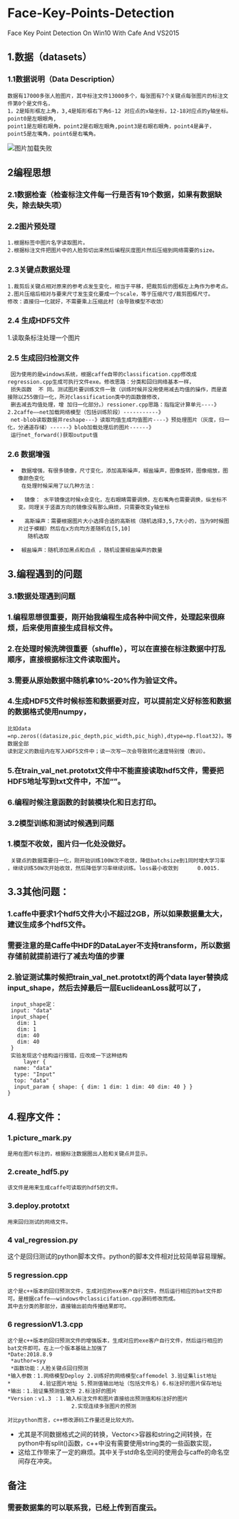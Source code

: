 # Face-Key-Points-Detection
Face Key Point Detection  On Win10 With Cafe And VS2015

## 1.数据（datasets）
### 1.1数据说明（Data Description）
    数据有17000多张人脸图片，其中标注文件13000多个，每张图有7个关键点每张图片的标注文件第0个是文件名，
    1，2是矩形框左上角，3,4是矩形框右下角6-12 对应点的x轴坐标，12-18对应点的y轴坐标。point0是左眼眼角,
    point1是左眼右眼角，point2是右眼左眼角,point3是右眼右眼角，point4是鼻子，point5是左嘴角，point6是右嘴角。
![图片加载失败](https://github.com/thehappysheep/Face-Key-Points-Detection-/blob/master/example.jpg)
## 2编程思想
### 2.1数据检查（检查标注文件每一行是否有19个数据，如果有数据缺失，除去缺失项）
### 2.2图片预处理
    1.根据标签中图片名字读取图片。
    2.根据标注文件把图片中的人脸剪切出来然后编程灰度图片然后压缩到网络需要的size。
### 2.3关键点数据处理
    1.裁剪后关键点相对原来的参考点发生变化，相当于平移，把裁剪后的图框左上角作为参考点。
    2.图片压缩后相对与要来尺寸发生变化要成一个scale，等于压缩尺寸/裁剪图框尺寸。
    修改：直接归一化就好，不需要乘上压缩此村（会导致模型不收敛）
### 2.4 生成HDF5文件
1.读取条标注处理一个图片
### 2.5 生成回归检测文件
     因为使用的是windows系统，根据caffe自带的classification.cpp修改成regression.cpp生成可执行文件exe。修改思路：分类和回归网络基本一样，
     损失函数  不 同。测试图片要训练文件一致（训练时候并没用使用减去均值的操作，而是直接除以255做归一化，所对classification类中的函数做修改，
     删去减去均值处理，增 加归一化部分。）ressioner.cpp思路：指指定计算单元----》2.2caffe——net加载网络模型（包括训练阶段）-----------》
     net-blob读取数据并reshape---》读取均值生成均值图片----》预处理图片（灰度，归一化，分通道存储）------》blob加载处理后的图片------》
     运行net_forward()获取output值
### 2.6 数据增强
*      数据增强，有很多镜像，尺寸变化，添加高斯噪声，椒盐噪声，图像旋转，图像缩放，图像颜色变化
       在处理时候采用了以几种方法：
*       镜像： 水平镜像这时候x会变化，左右眼睛需要调换，左右嘴角也需要调换，纵坐标不变。同理关于竖直方向的镜像没有那么麻烦，只需要改变y轴坐标
*       高斯噪声：需要根据图片大小选择合适的高斯核（随机选择3,5,7大小的，当为9时候图片过于模糊）然后在x方向均方差随机在[5,10]
         随机选取
*      椒盐噪声：随机添加黑点和白点 ，随机设置椒盐噪声的数量

## 3.编程遇到的问题
### 3.1数据处理遇到问题
### 1.编程思想很重要，刚开始我编程生成各种中间文件，处理起来很麻烦，后来使用直接生成目标文件。
### 2.在处理时候洗牌很重要（shuffle），可以在直接在标注数据中打乱顺序，直接根据标注文件读取图片。
### 3.需要从原始数据中随机拿10%-20%作为验证文件。
### 4.生成HDF5文件时候标签和数据要对应，可以提前定义好标签和数据的数据格式使用numpy，
    比如data =np.zeros((datasize,pic_depth,pic_width,pic_high),dtype=np.float32)。等数据全部
    读到定义的数组内在写入HDF5文件中；读一次写一次会导致转化速度特别慢（教训）。
### 5.在train_val_net.prototxt文件中不能直接读取hdf5文件，需要把HDF5地址写到txt文件中，不加“”。
### 6.编程时候注意函数的封装模块化和日志打印。
### 3.2模型训练和测试时候遇到问题
### 1.模型不收敛，图片归一化处没做好。
     关键点的数据需要归一化，刚开始训练100W次不收敛，降低batchsize到1同时增大学习率 ，继续训练50W次开始收敛，然后降低学习率继续训练。loss最小收敛到      0.0015.
## 3.3其他问题：
### 1.caffe中要求1个hdf5文件大小不超过2GB，所以如果数据量太大，建议生成多个hdf5文件。
### 需要注意的是Caffe中HDF的DataLayer不支持transform，所以数据存储前就提前进行了减去均值的步骤
### 2.验证测试集时候把train_val_net.prototxt的两个data layer替换成input_shape，然后去掉最后一层EuclideanLoss就可以了，
     input_shape定：
     input: "data"
     input_shape{
       dim: 1
       dim: 1
       dim: 40
       dim: 40
     }
     实验发现这个结构运行报错，应改成一下这种结构
         layer {
      name: "data"
      type: "Input"
      top: "data"
      input_param { shape: { dim: 1 dim: 1 dim: 40 dim: 40 } }
    }
## 4.程序文件： 
### 1.picture_mark.py
    是用在图片标注的，根据标注数据圈出人脸和关键点并显示。
### 2.create_hdf5.py
    该文件是用来生成caffe可读取的hdf5的文件。
### 3.deploy.prototxt
    用来回归测试的网络文件。
### 4 val_regression.py
   这个是回归测试的python脚本文件。python的脚本文件相对比较简单容易理解。
### 5 regression.cpp
    这个是c++版本的回归预测文件，生成对应的exe客户自行文件，然后运行相应的bat文件即可。是根据caffe——windows中classicifation.cpp源码修改而成。
    其中去分类的那部分，直接输出前向传播结果即可。
### 6 regressionV1.3.cpp
    这个是c++版本的回归预测文件的增强版本，生成对应的exe客户自行文件，然后运行相应的bat文件即可。在上一个版本基础上加强了
    *Date:2018.8.9
     *author=syy
     *函数功能：人脸关键点回归预测
    *输入参数：1.网络模型Deploy 2.训练好的网络模型caffemodel 3.验证集list地址
    *         4.验证图片地址 5.预测值输出地址（包括文件名) 6.标注好的图片保存地址
    *输出：1.验证集预测值文件 2.标注好的图片
    *Version：v1.3 ：1.输入标注文件和图片直接给出预测值和标注好的图片
                        2.实现连续多张图片的预测
                        
    对比python而言，c++修改源码工作量还是比较大的。
*   尤其是不同数据格式之间的转换，Vector<>容器和string之间转换，在python中有split()函数，c++中没有需要使用string类的一些函数实现，
*   这给工作带来了一定的麻烦。其中关于std命名空间的使用会与caffe的命名空间存在冲突。
## 备注
### 需要数据集的可以联系我，已经上传到百度云。

